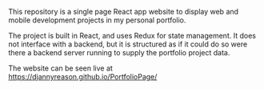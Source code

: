 This repository is a single page React app website to display web and mobile development projects in my personal portfolio.

The project is built in React, and uses Redux for state management. It does not interface with a backend, but it is structured as if it could do so were there a backend server running to supply the portfolio project data.

The website can be seen live at https://djannyreason.github.io/PortfolioPage/

